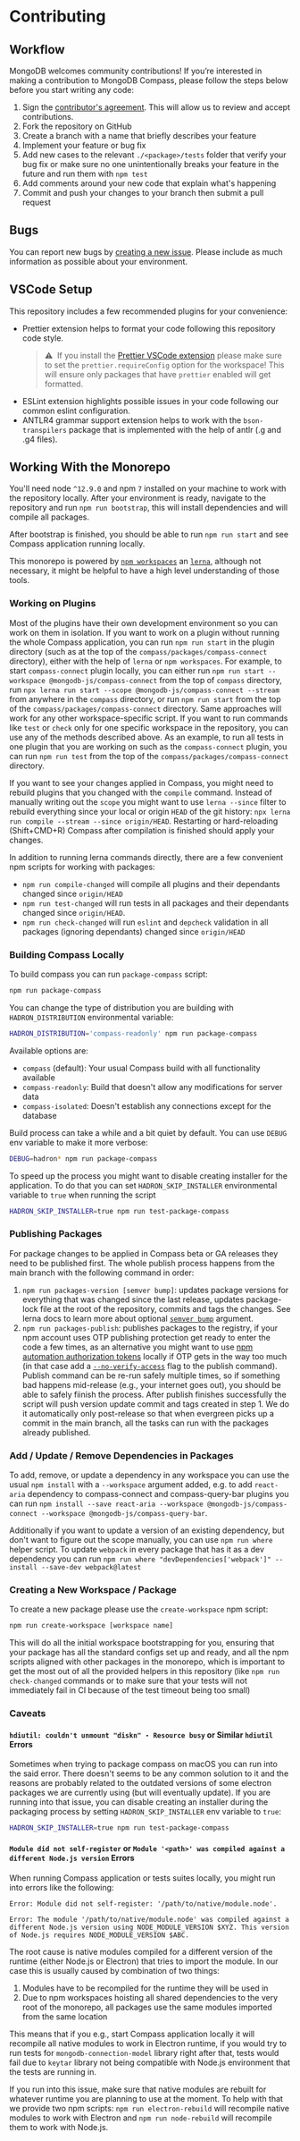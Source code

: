 # Contributing

## Workflow

MongoDB welcomes community contributions! If you’re interested in making a contribution to MongoDB Compass, please follow the steps below before you start writing any code:

1. Sign the [contributor's agreement](http://www.mongodb.com/contributor). This will allow us to review and accept contributions.
1. Fork the repository on GitHub
1. Create a branch with a name that briefly describes your feature
1. Implement your feature or bug fix
1. Add new cases to the relevant `./<package>/tests` folder that verify your bug fix or make sure no one unintentionally breaks your feature in the future and run them with `npm test`
1. Add comments around your new code that explain what's happening
1. Commit and push your changes to your branch then submit a pull request

## Bugs

You can report new bugs by [creating a new issue](https://jira.mongodb.org/browse/COMPASS/). Please include as much information as possible about your environment.

## VSCode Setup

This repository includes a few recommended plugins for your convenience:

- Prettier extension helps to format your code following this repository code style.
  > ⚠️&nbsp;&nbsp;If you install the [Prettier VSCode extension](https://marketplace.visualstudio.com/items?itemName=esbenp.prettier-vscode) please make sure to set the `prettier.requireConfig` option for the workspace! This will ensure only packages that have `prettier` enabled will get formatted.
- ESLint extension highlights possible issues in your code following our common eslint configuration.
- ANTLR4 grammar support extension helps to work with the `bson-transpilers` package that is implemented with the help of antlr (.g and .g4 files).

## Working With the Monorepo

You'll need node `^12.9.0` and npm `7` installed on your machine to work with the repository locally. After your environment is ready, navigate to the repository and run `npm run bootstrap`, this will install dependencies and will compile all packages.

After bootstrap is finished, you should be able to run `npm run start` and see Compass application running locally.

This monorepo is powered by [`npm workspaces`](https://docs.npmjs.com/cli/v7/using-npm/workspaces) an [`lerna`](https://github.com/lerna/lerna#readme), although not necessary, it might be helpful to have a high level understanding of those tools.

### Working on Plugins

Most of the plugins have their own development environment so you can work on them in isolation. If you want to work on a plugin without running the whole Compass application, you can run `npm run start` in the plugin directory (such as at the top of the `compass/packages/compass-connect` directory), either with the help of `lerna` or `npm workspaces`. For example, to start `compass-connect` plugin locally, you can either run `npm run start --workspace @mongodb-js/compass-connect` from the top of `compass` directory, run `npx lerna run start --scope @mongodb-js/compass-connect --stream` from anywhere in the `compass` directory, or run `npm run start` from the top of the `compass/packages/compass-connect` directory. Same approaches will work for any other workspace-specific script. If you want to run commands like `test` or `check` only for one specific workspace in the repository, you can use any of the methods described above. As an example, to run all tests in one plugin that you are working on such as the `compass-connect` plugin, you can run `npm run test` from the top of the `compass/packages/compass-connect` directory.

If you want to see your changes applied in Compass, you might need to rebuild plugins that you changed with the `compile` command. Instead of manually writing out the `scope` you might want to use `lerna --since` filter to rebuild everything since your local or origin `HEAD` of the git history: `npx lerna run compile --stream --since origin/HEAD`. Restarting or hard-reloading (Shift+CMD+R) Compass after compilation is finished should apply your changes.

In addition to running lerna commands directly, there are a few convenient npm scripts for working with packages:

- `npm run compile-changed` will compile all plugins and their dependants changed since `origin/HEAD`
- `npm run test-changed` will run tests in all packages and their dependants changed since `origin/HEAD`.
- `npm run check-changed` will run `eslint` and `depcheck` validation in all packages (ignoring dependants) changed since `origin/HEAD`

### Building Compass Locally

To build compass you can run `package-compass` script:

```sh
npm run package-compass
```

You can change the type of distribution you are building with `HADRON_DISTRIBUTION` environmental variable:

```sh
HADRON_DISTRIBUTION='compass-readonly' npm run package-compass
```

Available options are:

- `compass` (default): Your usual Compass build with all functionality available
- `compass-readonly`: Build that doesn't allow any modifications for server data
- `compass-isolated`: Doesn't establish any connections except for the database

Build process can take a while and a bit quiet by default. You can use `DEBUG` env variable to make it more verbose:

```sh
DEBUG=hadron* npm run package-compass
```

To speed up the process you might want to disable creating installer for the application. To do that you can set `HADRON_SKIP_INSTALLER` environmental variable to `true` when running the script

```sh
HADRON_SKIP_INSTALLER=true npm run test-package-compass
```

### Publishing Packages

For package changes to be applied in Compass beta or GA releases they need to be published first. The whole publish process happens from the main branch with the following command in order:

1. `npm run packages-version [semver bump]`: updates package versions for everything that was changed since the last release, updates package-lock file at the root of the repository, commits and tags the changes. See lerna docs to learn more about optional [`semver bump`](https://github.com/lerna/lerna/tree/main/commands/version#semver-bump) argument.
1. `npm run packages-publish`: publishes packages to the registry, if your npm account uses OTP publishing protection get ready to enter the code a few times, as an alternative you might want to use [npm automation authorization tokens](https://docs.npmjs.com/creating-and-viewing-access-tokens) locally if OTP gets in the way too much (in that case add a [`--no-verify-access`](https://github.com/lerna/lerna/tree/main/commands/publish#--no-verify-access) flag to the publish command). Publish command can be re-run safely multiple times, so if something bad happens mid-release (e.g., your internet goes out), you should be able to safely fiinish the process. After publish finishes successfully the script will push version update commit and tags created in step 1. We do it automatically only post-release so that when evergreen picks up a commit in the main branch, all the tasks can run with the packages already published.

### Add / Update / Remove Dependencies in Packages

To add, remove, or update a dependency in any workspace you can use the usual `npm install` with a `--workspace` argument added, e.g. to add `react-aria` dependency to compass-connect and compass-query-bar plugins you can run `npm install --save react-aria --workspace @mongodb-js/compass-connect --workspace @mongodb-js/compass-query-bar`.

Additionally if you want to update a version of an existing dependency, but don't want to figure out the scope manually, you can use `npm run where` helper script. To update `webpack` in every package that has it as a dev dependency you can run `npm run where "devDependencies['webpack']" -- install --save-dev webpack@latest`

### Creating a New Workspace / Package

To create a new package please use the `create-workspace` npm script:

```sh
npm run create-workspace [workspace name]
```

This will do all the initial workspace bootstrapping for you, ensuring that your package has all the standard configs set up and ready, and all the npm scripts aligned with other packages in the monorepo, which is important to get the most out of all the provided helpers in this repository (like `npm run check-changed` commands or to make sure that your tests will not immediately fail in CI because of the test timeout being too small)

### Caveats

#### `hdiutil: couldn't unmount "diskn" - Resource busy` or Similar `hdiutil` Errors

<!-- TODO: might go away after https://jira.mongodb.org/browse/COMPASS-4947 -->

Sometimes when trying to package compass on macOS you can run into the said error. There doesn't seems to be any common solution to it and the reasons are probably related to the outdated versions of some electron packages we are currently using (but will eventually update). If you are running into that issue, you can disable creating an installer during the packaging process by setting `HADRON_SKIP_INSTALLER` env variable to `true`:

```sh
HADRON_SKIP_INSTALLER=true npm run test-package-compass
```

#### `Module did not self-register` or `Module '<path>' was compiled against a different Node.js version` Errors

<!-- TODO: should go away after https://jira.mongodb.org/browse/COMPASS-4896 -->

When running Compass application or tests suites locally, you might run into errors like the following:

```
Error: Module did not self-register: '/path/to/native/module.node'.
```

```
Error: The module '/path/to/native/module.node' was compiled against a different Node.js version using NODE_MODULE_VERSION $XYZ. This version of Node.js requires NODE_MODULE_VERSION $ABC.
```

The root cause is native modules compiled for a different version of the runtime (either Node.js or Electron) that tries to import the module. In our case this is usually caused by combination of two things:

1. Modules have to be recompiled for the runtime they will be used in
1. Due to npm workspaces hoisting all shared dependencies to the very root of the monorepo, all packages use the same modules imported from the same location

This means that if you e.g., start Compass application locally it will recompile all native modules to work in Electron runtime, if you would try to run tests for `mongodb-connection-model` library right after that, tests would fail due to `keytar` library not being compatible with Node.js environment that the tests are running in.

If you run into this issue, make sure that native modules are rebuilt for whatever runtime you are planning to use at the moment. To help with that we provide two npm scripts: `npm run electron-rebuild` will recompile native modules to work with Electron and `npm run node-rebuild` will recompile them to work with Node.js.
